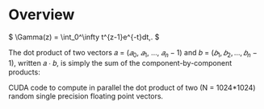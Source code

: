 # Overview

$ \Gamma(z) = \int_0^\infty t^{z-1}e^{-t}dt\,. $

The dot product of two vectors 𝑎 = ($𝑎_0$, $𝑎_1$, …, $𝑎_n-1$) and 𝑏 = ($𝑏_1, 𝑏_2, …,𝑏_n-1$), written 𝑎 ∙ 𝑏, is simply the sum of the component-by-component products:

CUDA code to compute in parallel the dot product of two (N = 1024*1024) random single precision floating point vectors.
